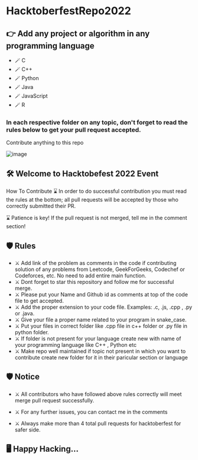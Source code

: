 # HacktoberfestRepo2022

## 👉 Add any project or algorithm in any programming language
- 🪄 C
- 🪄 C++
- 🪄 Python
- 🪄 Java
- 🪄 JavaScript
- 🪄 R

### In each respective folder on any topic, don't forget to read the rules below to get your pull request accepted.
 
Contribute anything to this repo

![image](https://user-images.githubusercontent.com/83506458/194625678-fd699b37-4aa9-48df-9dc3-a8165192618d.png)

## 🛠 Welcome to Hacktobefest 2022 Event

How To Contribute
⌛️ In order to do successful contribution you must read the rules at the bottom; all pull requests will be accepted by those who correctly submitted their PR.

⌛️ Patience is key! If the pull request is not merged, tell me in the comment section!


## 🛡 Rules
- ⚔️ Add link of the problem as comments in the code if contributing solution of any problems from Leetcode, GeekForGeeks, Codechef or Codeforces, etc. No need to add entire main function.
- ⚔️ Dont forget to star this repository and follow me for successful merge.
- ⚔️ Please put your Name and Github id as comments at top of the code file to get accepted.
- ⚔️ Add the proper extension to your code file. Examples: .c, .js, .cpp , .py or .java.
- ⚔️ Give your file a proper name related to your program in snake_case.
- ⚔️ Put your files in correct folder like .cpp file in c++ folder or .py file in python folder.
- ⚔️ If folder is not present for your language create new with name of your programming language like C++ , Python etc
- ⚔️ Make repo well maintained if topic not present in which you want to contribute create new folder for it in their paricular section or language

## 🛡 Notice
- ⚔️ All contributors who have followed above rules correctly will meet merge pull request successfully.

- ⚔️ For any further issues, you can contact me in the comments

- ⚔️ Always make more than 4 total pull requests for hacktoberfest for safer side.


## 🖥️ Happy Hacking...
